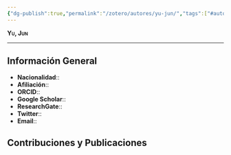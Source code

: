 ```yaml
---
{"dg-publish":true,"permalink":"/zotero/autores/yu-jun/","tags":["#autor","#researcher"]}
---
```



<span style="font-variant:small-caps; font-weight: bold;"> Yu, Jun </span>

---


## Información General

- **Nacionalidad**:: 
- **Afiliación**:: 
- **ORCID**:: 
- **Google Scholar**:: 
- **ResearchGate**:: 
- **Twitter**:: 
- **Email**::
  
## Contribuciones y Publicaciones






